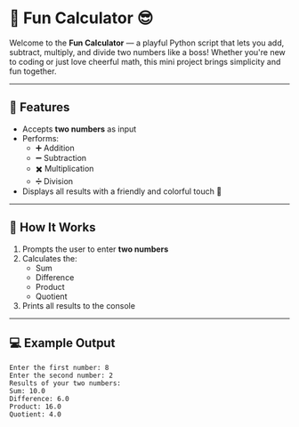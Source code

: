 # 🎉 Fun Calculator 😎

Welcome to the **Fun Calculator** — a playful Python script that lets you add, subtract, multiply, and divide two numbers like a boss! Whether you're new to coding or just love cheerful math, this mini project brings simplicity and fun together.

---

## 🚀 Features

- Accepts **two numbers** as input
- Performs:
  - ➕ Addition
  - ➖ Subtraction
  - ✖️ Multiplication
  - ➗ Division
- Displays all results with a friendly and colorful touch 🥳

---

## 🧠 How It Works

1. Prompts the user to enter **two numbers**
2. Calculates the:
   - Sum
   - Difference
   - Product
   - Quotient
3. Prints all results to the console

---

## 💻 Example Output

```plaintext
Enter the first number: 8
Enter the second number: 2
Results of your two numbers:
Sum: 10.0
Difference: 6.0
Product: 16.0
Quotient: 4.0

